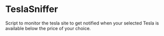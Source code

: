 # TeslaSniffer
Script to monitor the tesla site to get notified when your selected Tesla is available below the price of your choice.
